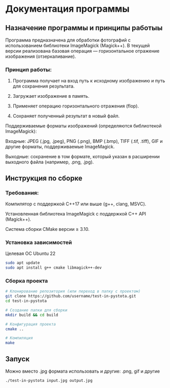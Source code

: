 # Документация программы
## Назначение программы и принципы работыы
Программа предназначена для обработки фотографий с использованием библиотеки ImageMagick (Magick++). В текущей версии реализована базовая операция — горизонтальное отражение изображения (отзеркаливание).

### Принцип работы:

1. Программа получает на вход путь к исходному изображению и путь для сохранения результата.

2. Загружает изображение в память.

3. Применяет операцию горизонтального отражения (flop).

4. Сохраняет полученный результат в новый файл.

Поддерживаемые форматы изображений (определяются библиотекой ImageMagick):

Входные: JPEG (.jpg, .jpeg), PNG (.png), BMP (.bmp), TIFF (.tif, .tiff), GIF и другие форматы, поддерживаемые ImageMagick.

Выходные: сохранение в том формате, который указан в расширении выходного файла (например, .png, .jpg).

## Инструкция по сборке
### Требования:

Компилятор с поддержкой C++17 или выше (g++, clang, MSVC).

Установленная библиотека ImageMagick с поддержкой C++ API (Magick++).

Система сборки CMake версии ≥ 3.10.

### Установка зависимостей

Целевая ОС Ubuntu 22

```bash
sudo apt update
sudo apt install g++ cmake libmagick++-dev
```

### Сборка проекта

```bash
# Клонирование репозитория (или переход в папку с проектом)
git clone https://github.com/username/test-in-pystota.git
cd test-in-pystota

# Создание папки для сборки
mkdir build && cd build

# Конфигурация проекта
cmake ..

# Компиляция
make
```

## Запуск

Можно вместо .jpg формата использовать и другие: .png, gif и другие

```bash
./test-in-pystota input.jpg output.jpg
```

